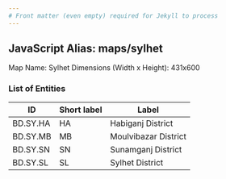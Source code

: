 ```yaml
---
# Front matter (even empty) required for Jekyll to process
---
```


## JavaScript Alias: maps/sylhet

Map Name: Sylhet
Dimensions (Width x Height): 431x600





### List of Entities

ID | Short label | Label
---|---|---|
BD.SY.HA|HA|Habiganj District
BD.SY.MB|MB|Moulvibazar District
BD.SY.SN|SN|Sunamganj District
BD.SY.SL|SL|Sylhet District
